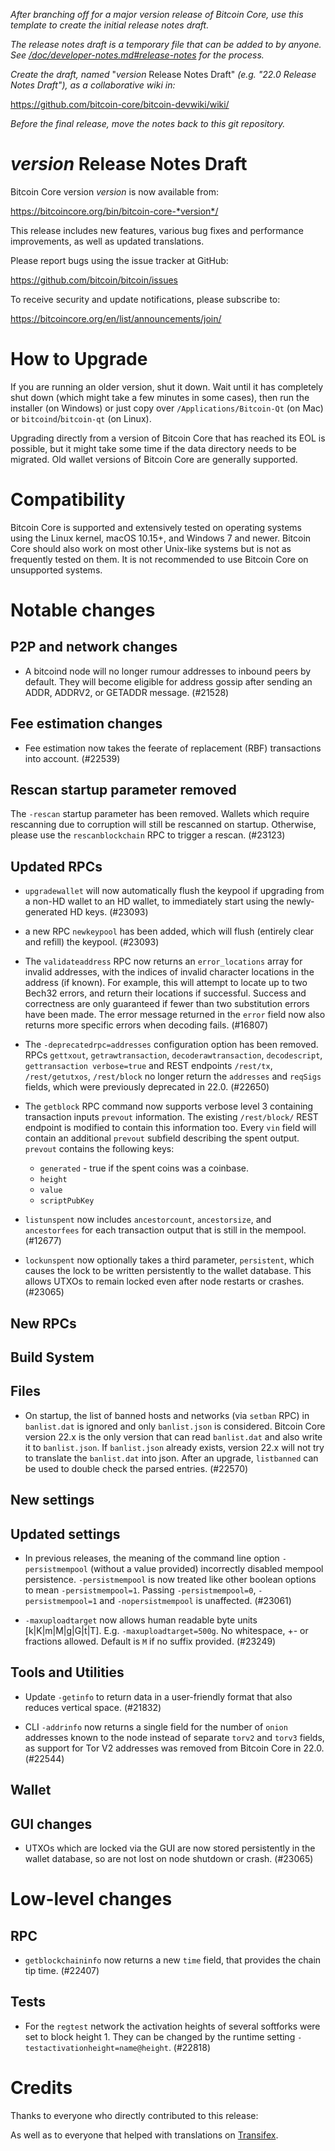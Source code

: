 *After branching off for a major version release of Bitcoin Core, use this
template to create the initial release notes draft.*

*The release notes draft is a temporary file that can be added to by anyone. See
[/doc/developer-notes.md#release-notes](/doc/developer-notes.md#release-notes)
for the process.*

*Create the draft, named* "*version* Release Notes Draft"
*(e.g. "22.0 Release Notes Draft"), as a collaborative wiki in:*

https://github.com/bitcoin-core/bitcoin-devwiki/wiki/

*Before the final release, move the notes back to this git repository.*

*version* Release Notes Draft
===============================

Bitcoin Core version *version* is now available from:

  <https://bitcoincore.org/bin/bitcoin-core-*version*/>

This release includes new features, various bug fixes and performance
improvements, as well as updated translations.

Please report bugs using the issue tracker at GitHub:

  <https://github.com/bitcoin/bitcoin/issues>

To receive security and update notifications, please subscribe to:

  <https://bitcoincore.org/en/list/announcements/join/>

How to Upgrade
==============

If you are running an older version, shut it down. Wait until it has completely
shut down (which might take a few minutes in some cases), then run the
installer (on Windows) or just copy over `/Applications/Bitcoin-Qt` (on Mac)
or `bitcoind`/`bitcoin-qt` (on Linux).

Upgrading directly from a version of Bitcoin Core that has reached its EOL is
possible, but it might take some time if the data directory needs to be migrated. Old
wallet versions of Bitcoin Core are generally supported.

Compatibility
==============

Bitcoin Core is supported and extensively tested on operating systems
using the Linux kernel, macOS 10.15+, and Windows 7 and newer.  Bitcoin
Core should also work on most other Unix-like systems but is not as
frequently tested on them.  It is not recommended to use Bitcoin Core on
unsupported systems.

Notable changes
===============

P2P and network changes
-----------------------

- A bitcoind node will no longer rumour addresses to inbound peers by default.
  They will become eligible for address gossip after sending an ADDR, ADDRV2,
  or GETADDR message. (#21528)

Fee estimation changes
----------------------

- Fee estimation now takes the feerate of replacement (RBF) transactions into
  account. (#22539)

Rescan startup parameter removed
--------------------------------

The `-rescan` startup parameter has been removed. Wallets which require
rescanning due to corruption will still be rescanned on startup.
Otherwise, please use the `rescanblockchain` RPC to trigger a rescan. (#23123)

Updated RPCs
------------

- `upgradewallet` will now automatically flush the keypool if upgrading
  from a non-HD wallet to an HD wallet, to immediately start using the
  newly-generated HD keys. (#23093)

- a new RPC `newkeypool` has been added, which will flush (entirely
  clear and refill) the keypool. (#23093)

- The `validateaddress` RPC now returns an `error_locations` array for invalid
  addresses, with the indices of invalid character locations in the address (if
  known). For example, this will attempt to locate up to two Bech32 errors, and
  return their locations if successful. Success and correctness are only guaranteed
  if fewer than two substitution errors have been made.
  The error message returned in the `error` field now also returns more specific
  errors when decoding fails. (#16807)

- The `-deprecatedrpc=addresses` configuration option has been removed.  RPCs
  `gettxout`, `getrawtransaction`, `decoderawtransaction`, `decodescript`,
  `gettransaction verbose=true` and REST endpoints `/rest/tx`, `/rest/getutxos`,
  `/rest/block` no longer return the `addresses` and `reqSigs` fields, which
  were previously deprecated in 22.0. (#22650)
- The `getblock` RPC command now supports verbose level 3 containing transaction inputs
  `prevout` information.  The existing `/rest/block/` REST endpoint is modified to contain
  this information too. Every `vin` field will contain an additional `prevout` subfield
  describing the spent output. `prevout` contains the following keys:
  - `generated` - true if the spent coins was a coinbase.
  - `height`
  - `value`
  - `scriptPubKey`

- `listunspent` now includes `ancestorcount`, `ancestorsize`, and
  `ancestorfees` for each transaction output that is still in the mempool.
  (#12677)

- `lockunspent` now optionally takes a third parameter, `persistent`, which
  causes the lock to be written persistently to the wallet database. This
  allows UTXOs to remain locked even after node restarts or crashes. (#23065)

New RPCs
--------

Build System
------------

Files
-----

* On startup, the list of banned hosts and networks (via `setban` RPC) in
  `banlist.dat` is ignored and only `banlist.json` is considered. Bitcoin Core
  version 22.x is the only version that can read `banlist.dat` and also write
  it to `banlist.json`. If `banlist.json` already exists, version 22.x will not
  try to translate the `banlist.dat` into json. After an upgrade, `listbanned`
  can be used to double check the parsed entries. (#22570)

New settings
------------

Updated settings
----------------

- In previous releases, the meaning of the command line option
  `-persistmempool` (without a value provided) incorrectly disabled mempool
  persistence.  `-persistmempool` is now treated like other boolean options to
  mean `-persistmempool=1`. Passing `-persistmempool=0`, `-persistmempool=1`
  and `-nopersistmempool` is unaffected. (#23061)

- `-maxuploadtarget` now allows human readable byte units [k|K|m|M|g|G|t|T].
  E.g. `-maxuploadtarget=500g`. No whitespace, +- or fractions allowed.
  Default is `M` if no suffix provided. (#23249)

Tools and Utilities
-------------------

- Update `-getinfo` to return data in a user-friendly format that also reduces vertical space. (#21832)

- CLI `-addrinfo` now returns a single field for the number of `onion` addresses
  known to the node instead of separate `torv2` and `torv3` fields, as support
  for Tor V2 addresses was removed from Bitcoin Core in 22.0. (#22544)

Wallet
------

GUI changes
-----------

- UTXOs which are locked via the GUI are now stored persistently in the
  wallet database, so are not lost on node shutdown or crash. (#23065)

Low-level changes
=================

RPC
---

- `getblockchaininfo` now returns a new `time` field, that provides the chain tip time. (#22407)

Tests
-----

- For the `regtest` network the activation heights of several softforks were
  set to block height 1. They can be changed by the runtime setting
  `-testactivationheight=name@height`. (#22818)

Credits
=======

Thanks to everyone who directly contributed to this release:


As well as to everyone that helped with translations on
[Transifex](https://www.transifex.com/bitcoin/bitcoin/).
